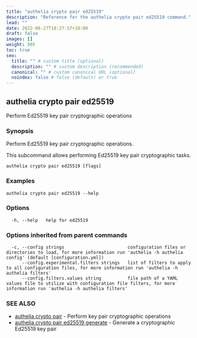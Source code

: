 ```yaml
---
title: "authelia crypto pair ed25519"
description: "Reference for the authelia crypto pair ed25519 command."
lead: ""
date: 2022-06-27T18:27:57+10:00
draft: false
images: []
weight: 905
toc: true
seo:
  title: "" # custom title (optional)
  description: "" # custom description (recommended)
  canonical: "" # custom canonical URL (optional)
  noindex: false # false (default) or true
---
```


## authelia crypto pair ed25519

Perform Ed25519 key pair cryptographic operations

### Synopsis

Perform Ed25519 key pair cryptographic operations.

This subcommand allows performing Ed25519 key pair cryptographic tasks.

```
authelia crypto pair ed25519 [flags]
```

### Examples

```
authelia crypto pair ed25519 --help
```

### Options

```
  -h, --help   help for ed25519
```

### Options inherited from parent commands

```
  -c, --config strings                        configuration files or directories to load, for more information run 'authelia -h authelia config' (default [configuration.yml])
      --config.experimental.filters strings   list of filters to apply to all configuration files, for more information run 'authelia -h authelia filters'
      --config.filters.values string          file path of a YAML values file to utilize with configuration file filters, for more information run 'authelia -h authelia filters'
```

### SEE ALSO

* [authelia crypto pair](authelia_crypto_pair.md)	 - Perform key pair cryptographic operations
* [authelia crypto pair ed25519 generate](authelia_crypto_pair_ed25519_generate.md)	 - Generate a cryptographic Ed25519 key pair

